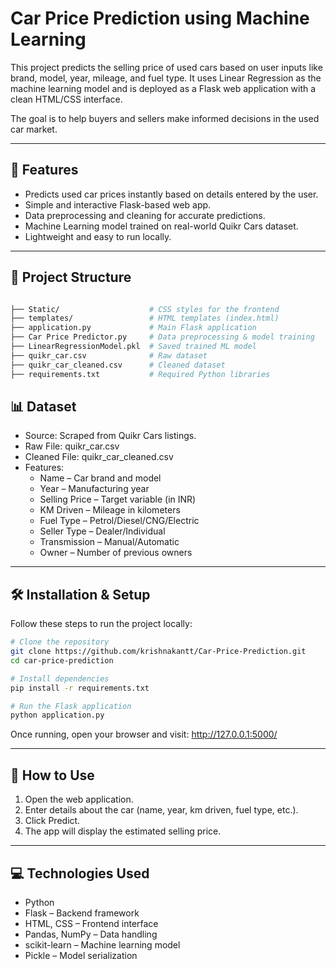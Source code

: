 # Car Price Prediction using Machine Learning
This project predicts the selling price of used cars based on user inputs like brand, model, year, mileage, and fuel type. It uses Linear Regression as the machine learning model and is deployed as a Flask web application with a clean HTML/CSS interface.

The goal is to help buyers and sellers make informed decisions in the used car market.

---

## 🚀 Features
- Predicts used car prices instantly based on details entered by the user.
- Simple and interactive Flask-based web app.
- Data preprocessing and cleaning for accurate predictions.
- Machine Learning model trained on real-world Quikr Cars dataset.
- Lightweight and easy to run locally.

---

## 📂 Project Structure
```bash

├── Static/                    # CSS styles for the frontend  
├── templates/                 # HTML templates (index.html)  
├── application.py             # Main Flask application  
├── Car Price Predictor.py     # Data preprocessing & model training  
├── LinearRegressionModel.pkl  # Saved trained ML model  
├── quikr_car.csv              # Raw dataset  
├── quikr_car_cleaned.csv      # Cleaned dataset  
├── requirements.txt           # Required Python libraries
```

## 📊 Dataset
- Source: Scraped from Quikr Cars listings.
- Raw File: quikr_car.csv
- Cleaned File: quikr_car_cleaned.csv
- Features:
    - Name – Car brand and model
    - Year – Manufacturing year
    - Selling Price – Target variable (in INR)
    - KM Driven – Mileage in kilometers
    - Fuel Type – Petrol/Diesel/CNG/Electric
    - Seller Type – Dealer/Individual
    - Transmission – Manual/Automatic
    - Owner – Number of previous owners

---

## 🛠️ Installation & Setup
Follow these steps to run the project locally:
```bash
# Clone the repository
git clone https://github.com/krishnakantt/Car-Price-Prediction.git
cd car-price-prediction

# Install dependencies
pip install -r requirements.txt

# Run the Flask application
python application.py
```
Once running, open your browser and visit:
http://127.0.0.1:5000/



---

## 📌 How to Use
1. Open the web application.
2. Enter details about the car (name, year, km driven, fuel type, etc.).
3. Click Predict.
4. The app will display the estimated selling price.

---

## 💻 Technologies Used
- Python
- Flask – Backend framework
- HTML, CSS – Frontend interface
- Pandas, NumPy – Data handling
- scikit-learn – Machine learning model
- Pickle – Model serialization

